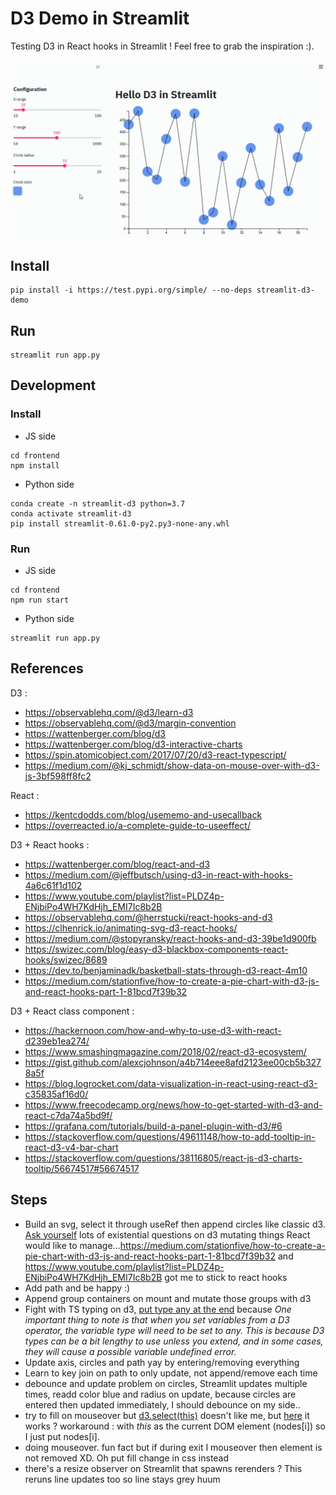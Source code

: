 # D3 Demo in Streamlit

Testing D3 in React hooks in Streamlit ! Feel free to grab the inspiration :).

![](./images/demo.gif)

## Install

```shell script
pip install -i https://test.pypi.org/simple/ --no-deps streamlit-d3-demo
```

## Run

```shell script
streamlit run app.py
```

## Development 

### Install

* JS side

```shell script
cd frontend
npm install
```

* Python side 

```shell script
conda create -n streamlit-d3 python=3.7
conda activate streamlit-d3
pip install streamlit-0.61.0-py2.py3-none-any.whl
```

### Run

* JS side

```shell script
cd frontend
npm run start
```

* Python side

```shell script
streamlit run app.py
```

## References

D3 :
* https://observablehq.com/@d3/learn-d3
* https://observablehq.com/@d3/margin-convention
* https://wattenberger.com/blog/d3
* https://wattenberger.com/blog/d3-interactive-charts
* https://spin.atomicobject.com/2017/07/20/d3-react-typescript/
* https://medium.com/@kj_schmidt/show-data-on-mouse-over-with-d3-js-3bf598ff8fc2

React :
* https://kentcdodds.com/blog/usememo-and-usecallback
* https://overreacted.io/a-complete-guide-to-useeffect/

D3 + React hooks :
* https://wattenberger.com/blog/react-and-d3
* https://medium.com/@jeffbutsch/using-d3-in-react-with-hooks-4a6c61f1d102
* https://www.youtube.com/playlist?list=PLDZ4p-ENjbiPo4WH7KdHjh_EMI7Ic8b2B
* https://observablehq.com/@herrstucki/react-hooks-and-d3
* https://clhenrick.io/animating-svg-d3-react-hooks/
* https://medium.com/@stopyransky/react-hooks-and-d3-39be1d900fb
* https://swizec.com/blog/easy-d3-blackbox-components-react-hooks/swizec/8689
* https://dev.to/benjaminadk/basketball-stats-through-d3-react-4m10
* https://medium.com/stationfive/how-to-create-a-pie-chart-with-d3-js-and-react-hooks-part-1-81bcd7f39b32

D3 + React class component :
* https://hackernoon.com/how-and-why-to-use-d3-with-react-d239eb1ea274/
* https://www.smashingmagazine.com/2018/02/react-d3-ecosystem/
* https://gist.github.com/alexcjohnson/a4b714eee8afd2123ee00cb5b3278a5f
* https://blog.logrocket.com/data-visualization-in-react-using-react-d3-c35835af16d0/
* https://www.freecodecamp.org/news/how-to-get-started-with-d3-and-react-c7da74a5bd9f/
* https://grafana.com/tutorials/build-a-panel-plugin-with-d3/#6
* https://stackoverflow.com/questions/49611148/how-to-add-tooltip-in-react-d3-v4-bar-chart
* https://stackoverflow.com/questions/38116805/react-js-d3-charts-tooltip/56674517#56674517


## Steps

* Build an svg, select it through useRef then append circles like classic d3. [Ask yourself](https://wattenberger.com/blog/react-and-d3) lots of existential questions
on d3 mutating things React would like to manage...https://medium.com/stationfive/how-to-create-a-pie-chart-with-d3-js-and-react-hooks-part-1-81bcd7f39b32 and
https://www.youtube.com/playlist?list=PLDZ4p-ENjbiPo4WH7KdHjh_EMI7Ic8b2B got me to stick to react hooks
* Add path and be happy :)
* Append group containers on mount and mutate those groups with d3
* Fight with TS typing on d3, [put type any at the end](https://spin.atomicobject.com/2017/07/20/d3-react-typescript/) 
because _One important thing to note is that when you set variables from a D3 operator, the variable type will need to 
be set to any. This is because D3 types can be a bit lengthy to use unless you extend, and in some cases, 
they will cause a possible variable undefined error._
* Update axis, circles and path yay by entering/removing everything 
* Learn to key join on path to only update, not append/remove each time
* debounce and update problem on circles, Streamlit updates multiple times, readd color blue and radius on update, because circles are entered then 
updated immediately, I should debounce on my side..
* try to fill on mouseover but [d3.select(this)](https://stackoverflow.com/questions/23703089/d3-js-change-color-and-size-on-line-graph-dot-on-mouseover) 
doesn't like me, but [here](https://dev.to/benjaminadk/basketball-stats-through-d3-react-4m10) it works ? workaround :
with _this_ as the current DOM element (nodes[i]) so I just put nodes[i].
* doing mouseover. fun fact but if during exit I mouseover then element is not removed XD. Oh put fill change in css instead
* there's a resize observer on Streamlit that spawns rerenders ? This reruns line updates too so line stays grey huum
